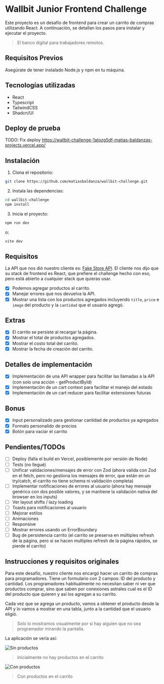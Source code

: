 # Wallbit Junior Frontend Challenge

Este proyecto es un desafío de frontend para crear un carrito de compras utilizando React. A continuación, se detallan los pasos para instalar y ejecutar el proyecto.

> El banco digital para trabajadores remotos.

## Requisitos Previos

Asegúrate de tener instalado Node.js y npm en tu máquina. 

## Tecnologías utilizadas

- React
- Typescript
- TailwindCSS
- Shadcn/UI

## Deploy de prueba

TODO: Fix deploy
https://wallbit-challenge-1atozg5df-matias-baldanzas-projects.vercel.app/

## Instalación

1. Clona el repositorio:

```bash
git clone https://github.com/matiasbaldanza/wallbit-challenge.git
```

2. Instala las dependencias:

```bash
cd wallbit-challenge
npm install
```

3. Inicia el proyecto:

```bash
npm run dev
```

o:

```bash
vite dev
```

## Requisitos

La API que nos dió nuestro cliente es: [Fake Store API](https://fakestoreapi.com/). El cliente nos dijo que su stack de frontend es React, que prefiere el challenge hecho con eso, pero está abierto a cualquier stack que quieras usar.

- [X] Podemos agregar productos al carrito.
- [X] Manejar errores que nos devuelva la API.
- [X] Mostrar una lista con los productos agregados incluyendo `title`, `price` e `image` del producto y la `cantidad` que el usuario agregó.

## Extras

- [X] El carrito se persiste al recargar la página.
- [X] Mostrar el total de productos agregados.
- [X] Mostrar el costo total del carrito.
- [X] Mostrar la fecha de creación del carrito.

## Detalles de implementación

- [X] Implementación de una API wrapper para facilitar las llamadas a la API (con solo una acción - getProductById)
- [X] Implementación de un cart context para facilitar el manejo del estado
- [X] Implementación de un cart reducer para facilitar extensiones futuras

## Bonus

- [X] Input personalizado para gestionar cantidad de productos ya agregados
- [X] Formato personalido de precios
- [X] Botón para vaciar el carrito

## Pendientes/TODOs

- [ ] Deploy (falla el build en Vercel, posiblemente por versión de Node)
- [ ] Tests (no llegué)
- [ ] Unificar validaciones/mensajes de error con Zod (ahora valida con Zod en el fetch, pero no gestiona los mensajes de error, que están en un try/catch, el carrito no tiene schema ni validación completa)
- [ ] Implementar notificaciones de errores al usuario (ahora hay mensaje genérico con dos posible valores, y se mantiene la validación nativa del browser en los inputs)
- [ ] Ver layout shifts / lazy loading
- [ ] Toasts para notificaciones al usuario
- [ ] Mejorar estilos
- [ ] Animaciones
- [ ] Responsive
- [ ] Mostrar errores usando un ErrorBoundary
- [ ] Bug de persistencia carrito (el carrito se preserva en múltiples refresh de la página, pero si se hacen multiples refresh de la página rápidos, se pierde el carrito)

## Instrucciones y requisitos originales

Para este desafío, nuestro cliente nos encargó hacer un carrito de compras para programadores. Tiene un formulario con 2 campos: ID del producto y cantidad. Los programadores habitualmente no necesitan saber ni ver que productos comprar, sino que saben por conexiones astrales cual es el ID del producto que quieren y así los agregan a su carrito.

Cada vez que se agrega un producto, vamos a obtener el producto desde la API y lo vamos a mostrar en una tabla, junto a la cantidad que el usuario eligió.

> Solo lo mostramos visualmente por si hay alguien que no sea programador mirando la pantalla.

La aplicación se vería así:

![Sin productos](./assets/app-0.jpg)
> Inicialmente no hay productos en el carrito

![Con productos](./assets/app-1.jpg)
> Con productos en el carrito